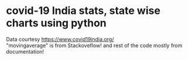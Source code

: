 # covid-19 India stats, state wise charts using python 
Data  courtesy https://www.covid19india.org/ <br>
"movingaverage" is from Stackoveflow! and rest of the code mostly from documentation!

